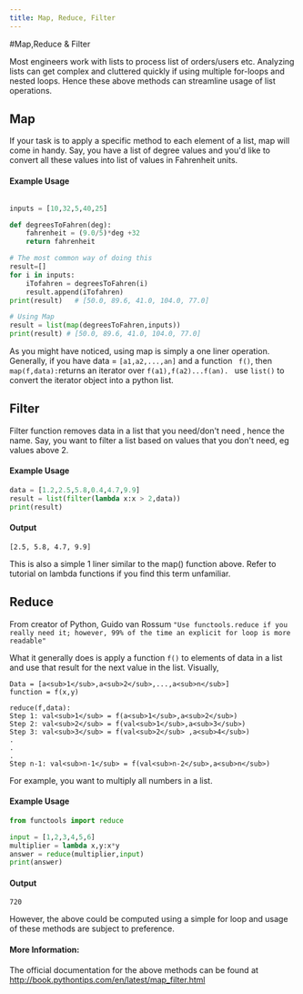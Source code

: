 ```yaml
---
title: Map, Reduce, Filter
---
```

#Map,Reduce & Filter

Most engineers work with lists to process list of orders/users etc. Analyzing lists can get complex and cluttered quickly if using multiple for-loops and nested loops. Hence these above methods can streamline usage of list operations.
## Map

If your task is to apply a specific method to each element of a list, map will come in handy. Say, you have a list of degree values and you'd like to convert all these values into list of values in Fahrenheit units.


#### Example Usage

```py

inputs = [10,32,5,40,25]

def degreesToFahren(deg):
    fahrenheit = (9.0/5)*deg +32
    return fahrenheit

# The most common way of doing this
result=[]
for i in inputs:
	iTofahren = degreesToFahren(i)
	result.append(iTofahren)
print(result)   # [50.0, 89.6, 41.0, 104.0, 77.0]
```
```py
# Using Map
result = list(map(degreesToFahren,inputs))
print(result) # [50.0, 89.6, 41.0, 104.0, 77.0]

```
 As you might have noticed, using map is simply a one liner operation. Generally,  if you have data = ``` [a1,a2,...,an] ``` and a function ``` f()```, then ``` map(f,data): ```returns an iterator over ```f(a1),f(a2)...f(an). ``` use ```list()``` to convert the iterator object into a python list.


## Filter

Filter function removes data in a list that you need/don't need , hence the name.  Say, you want to filter a list based on values that you don't need, eg values above 2.

#### Example Usage

```py
data = [1.2,2.5,5.8,0.4,4.7,9.9]
result = list(filter(lambda x:x > 2,data))
print(result)
```
#### Output
```text
[2.5, 5.8, 4.7, 9.9]
```
 This is also a simple 1 liner similar to the map() function above. Refer to tutorial on lambda functions if you find this term unfamiliar.

## Reduce

 From creator of Python, Guido van Rossum
 ```"Use functools.reduce if you really need it; however, 99% of the time an explicit for loop is more readable"```

What it generally does is apply a function ```f()``` to elements of data in a list and use that result for the next value in the list.
Visually,
```text
Data = [a<sub>1</sub>,a<sub>2</sub>,...,a<sub>n</sub>]
function = f(x,y)

reduce(f,data):
Step 1: val<sub>1</sub> = f(a<sub>1</sub>,a<sub>2</sub>)
Step 2: val<sub>2</sub> = f(val<sub>1</sub>,a<sub>3</sub>)
Step 3: val<sub>3</sub> = f(val<sub>2</sub> ,a<sub>4</sub>)
.
.
.
Step n-1: val<sub>n-1</sub> = f(val<sub>n-2</sub>,a<sub>n</sub>)
```
For example, you want to multiply all numbers in a list.

#### Example Usage

```py
from functools import reduce

input = [1,2,3,4,5,6]
multiplier = lambda x,y:x*y
answer = reduce(multiplier,input)
print(answer)
```
#### Output
```text
720
```
 However, the above could be computed using a simple for loop and usage of these methods are subject to preference.



#### More Information:

The official documentation for the above methods can be found  at http://book.pythontips.com/en/latest/map_filter.html


